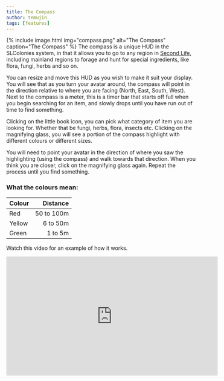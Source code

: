 ```yaml
---
title: The Compass
author: temujin
tags: [features]
---
```

{% include image.html img="compass.png" alt="The Compass" caption="The Compass" %}
The compass is a unique HUD in the SLColonies system, in that it allows you to go to any region in [Second Life](http://secondlife.com), including mainland regions to forage and hunt for special ingredients, like flora, fungi, herbs and so on.

You can resize and move this HUD as you wish to make it suit your display. You will see that as you turn your avatar around, the compass will point in the direction relative to where you are facing (North, East, South, West). Next to the compass is a meter, this is a timer bar that starts off full when you begin searching for an item, and slowly drops until you have run out of time to find something.

Clicking on the little book icon, you can pick what category of item you are looking for. Whether that be fungi, herbs, flora, insects etc.
Clicking on the magnifying glass, you will see a portion of the compass highlight with different colours or different sizes.

You will need to point your avatar in the direction of where you saw the highlighting (using the compass) and walk towards that direction. When you think you are closer, click on the magnifying glass again. Repeat the process until you find something.

### What the colours mean:

| Colour | Distance   |
|:-------|-----------:|
| Red    | 50 to 100m |
| Yellow | 6 to 50m   |
| Green  | 1 to 5m    |

Watch this video for an example of how it works.
<iframe width="560" height="315" src="https://www.youtube.com/embed/5jLcEAJ1UrE" title="YouTube video player" frameborder="0" allow="accelerometer; autoplay; clipboard-write; encrypted-media; gyroscope; picture-in-picture" allowfullscreen></iframe>
